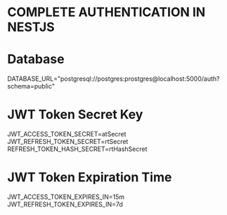 # COMPLETE AUTHENTICATION IN NESTJS

# Database

DATABASE_URL="postgresql://postgres:prostgres@localhost:5000/auth?schema=public"

# JWT Token Secret Key

JWT_ACCESS_TOKEN_SECRET=atSecret
JWT_REFRESH_TOKEN_SECRET=rtSecret
REFRESH_TOKEN_HASH_SECRET=rtHashSecret

# JWT Token Expiration Time

JWT_ACCESS_TOKEN_EXPIRES_IN=15m
JWT_REFRESH_TOKEN_EXPIRES_IN=7d
